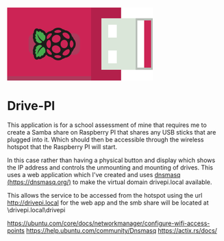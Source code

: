 
![Logo](assets/exported/svg/logo-side.svg)
# Drive-PI

This application is for a school assessment of mine that requires me to create a Samba share on Raspberry PI that shares any USB sticks that are plugged into it.
Which should then be accessible through the wireless hotspot that the Raspberry PI will start.

In this case rather than having a physical button and display which shows the IP address and controls the unmounting and mounting of drives.
This uses a web application which I've created and uses [dnsmasq (https://dnsmasq.org/)](https://dnsmasq.org/) to make the virtual domain drivepi.local available.

This allows the service to be accessed from the hotspot using the url http://drivepi.local for the web app and the smb share will be located at 
\\drivepi.local\drivepi






https://ubuntu.com/core/docs/networkmanager/configure-wifi-access-points
https://help.ubuntu.com/community/Dnsmasq
https://actix.rs/docs/